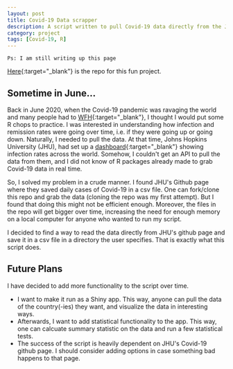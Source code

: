 ```yaml
---
layout: post
title: Covid-19 Data scrapper
description: A script written to pull Covid-19 data directly from the JHU's Covid-19 Github repo
category: project
tags: [Covid-19, R]
---
```


`Ps: I am still writing up this page`

[Here](https://github.com/TemiPete/Covid19){:target="_blank"} is the repo for this fun project.

## Sometime in June...

Back in June 2020, when the Covid-19 pandemic was ravaging the world and many people had to [WFH](https://www.urbandictionary.com/define.php?term=WFH){:target="_blank"}, I thought I would put some R chops to practice. I was interested in understanding how infection and remission rates were going over time, i.e. if they were going up or going down. Naturally, I needed to pull the data. At that time, Johns Hopkins University (JHU), had set up a [dashboard](https://coronavirus.jhu.edu/map.html){:target="_blank"} showing infection rates across the world. Somehow, I couldn't get an API to pull the data from them, and I did not know of R packages already made to grab Covid-19 data in real time. 

So, I solved my problem in a crude manner. I found JHU's Github page where they saved daily cases of Covid-19 in a csv file. One can fork/clone this repo and grab the data (cloning the repo was my first attempt). But I found that doing this might not be efficient enough. Moreover, the files in the repo will get bigger over time, increasing the need for enough memory on a local computer for anyone who wanted to run my script. 

I decided to find a way to read the data directly from JHU's github page and save it in a csv file in a directory the user specifies. That is exactly what this script does. 

## Future Plans
I have decided to add more functionality to the script over time. 
- I want to make it run as a Shiny app. This way, anyone can pull the data of the country(-ies) they want, and visualize the data in interesting ways. 
- Afterwards, I want to add statistical functionality to the app. This way, one can calcuate summary statistic on the data and run a few statistical tests. 
- The success of the script is heavily dependent on JHU's Covid-19 github page. I should consider adding options in case something bad happens to that page. 
